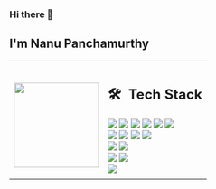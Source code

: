 ### Hi there 👋

## I'm Nanu Panchamurthy
<table>
  <tr>
    <td>
       <p align="center">
        <br>
        <img height="150em" src="https://github-readme-stats-eight-theta.vercel.app/api?username=nanup&show_icons=true&theme=algolia&include_all_commits=true&count_private=true"/>
       </p>
    </td>
    <td>
     <h2> 🛠 &nbsp;Tech Stack</h2>
     <img src="https://img.shields.io/badge/Python-14354C?style=for-the-badge&logo=python&logoColor=white"/>
     <img src="https://img.shields.io/badge/JavaScript-323330?style=for-the-badge&logo=javascript&logoColor=F7DF1E"/>
     <img src="https://img.shields.io/badge/TypeScript-007ACC?style=for-the-badge&logo=typescript&logoColor=white"/>
     <img src="https://img.shields.io/badge/Java-ED8B00?style=for-the-badge&logo=java&logoColor=white"/>
     <img src="https://img.shields.io/badge/HTML-239120?style=for-the-badge&logo=html5&logoColor=white"/>
     <img src="https://img.shields.io/badge/CSS-239120?&style=for-the-badge&logo=css3&logoColor=white"/>
     <br>
     <img src="https://img.shields.io/badge/React-20232A?style=for-the-badge&logo=react&logoColor=61DAFB"/>
     <img src="https://img.shields.io/badge/Express.js-404D59?style=for-the-badge"/>
     <img src="https://img.shields.io/badge/Node.js-43853D?style=for-the-badge&logo=node.js&logoColor=white"/>
     <img src="https://img.shields.io/badge/jQuery-0769AD?style=for-the-badge&logo=jquery&logoColor=white"/>
     <br>
     <img src="https://img.shields.io/badge/Redux-593D88?style=for-the-badge&logo=redux&logoColor=white"/>
     <img src="https://img.shields.io/badge/React_Router-CA4245?style=for-the-badge&logo=react-router&logoColor=white"/>
     <br>
     <img src="https://img.shields.io/badge/MongoDB-4EA94B?style=for-the-badge&logo=mongodb&logoColor=white"/>
     <img src="https://img.shields.io/badge/Microsoft_SQL_Server-CC2927?style=for-the-badge&logo=microsoft-sql-server&logoColor=white"/>
     <br>
     <img src="https://img.shields.io/badge/GitHub-100000?style=for-the-badge&logo=github&logoColor=white"/>
     <br>
   </td>
  </tr>
</table>
